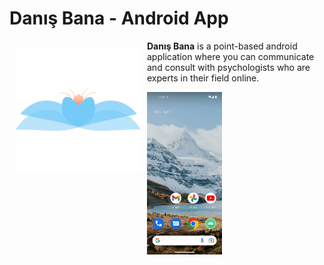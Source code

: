 # Danış Bana - Android App

<p>
<img src="./art/logo.svg" align="left"
width="200" hspace="10" vspace="10">

<b>Danış Bana</b> is a point-based android application where you can communicate and consult with psychologists who are experts in their field online.
</br>
</p>



[<p align="left"><img src="./art/app.gif" width="120" align="left"/></p>](https://github.com/burhancabiroglu/danisbana)


